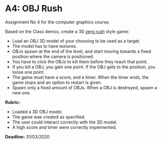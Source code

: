 # A4: OBJ Rush

Assignment No 4 for the computer graphics course.

Based on the Class demos, create a 3D [zerg rush](https://elgoog.im/zergrush/) style game: 

- Load an OBJ 3D model of your choosing to be used as a target.
- The model has to have textures.
- OBJs spawn at the end of the level, and start moving towards a fixed position where the camera is positioned.
- You have to click the OBJs to kill them before they reach that point. 
- If you kill a OBJ, you gain one point. If the OBJ gets to the position, you loose one point. 
- The game must have a score, and a timer. When the timer ends, the game stops and an option to restart is given.
- Spawn only a fixed amount of OBJs. When a OBJ is destroyed, spawn a new one.

**Rubric:**

- Loaded a 3D OBJ model.
- The game was created as specified.
- The user could interact correctly with the 3D model.
- A high score and timer were correctly implemented.

**Deadline:** 31/03/2020